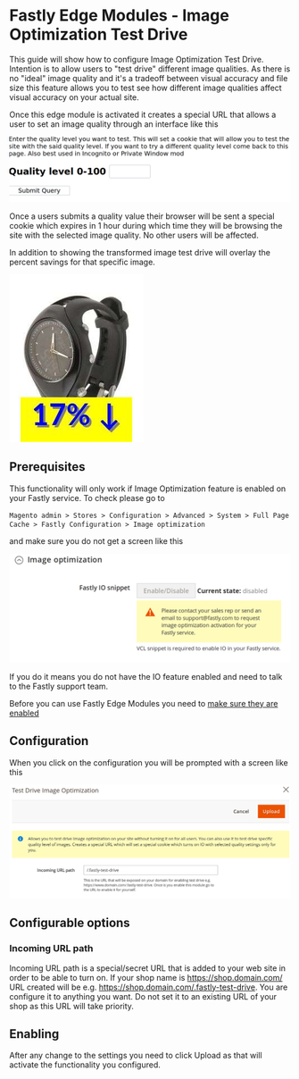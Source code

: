 # Fastly Edge Modules - Image Optimization Test Drive

This guide will show how to configure Image Optimization Test Drive. Intention is to allow 
users to "test drive" different image qualities. As there is no "ideal" image quality and it's
a tradeoff between visual accuracy and file size this feature allows you to test see how
different image qualities affect visual accuracy on your actual site.

Once this edge module is activated it creates a special URL that allows a user to set an image
quality through an interface like this

<img alt="IO Test Drive Synthetic page config" title="IO Test Drive Synthetic page config" src="../../images/guides/edge-modules/edge-module-image-optimization-test-drive-synthetic-page.png" width="600px"/>

Once a users submits a quality value their browser will be sent a special cookie which expires in 1 hour during which time they will be browsing the site with the selected image quality. No other users will
be affected.

In addition to showing the transformed image test drive will overlay the percent savings for
that specific image.

<img alt="IO Test Drive sample image with overlaid savings" title="IO Test Drive sample image with overlaid savings" src="../../images/guides/edge-modules/edge-module-image-optimization-test-drive-overlaid-image.jpg"/>


## Prerequisites

This functionality will only work if Image Optimization feature is enabled on your Fastly service. To check please go to

```
Magento admin > Stores > Configuration > Advanced > System > Full Page Cache > Fastly Configuration > Image optimization
```

and make sure you do not get a screen like this

<img alt="IO Not Enabled" title="IO Not Enabled" src="../../images/guides/image-optimization/io_not_enabled.png" width="600px"/>

If you do it means you do not have the IO feature enabled and need to talk to the Fastly support team.

Before you can use Fastly Edge Modules you need to [make sure they are enabled](https://github.com/fastly/fastly-magento2/blob/master/Documentation/Guides/Edge-Modules/EDGE-MODULES.md)

## Configuration

When you click on the configuration you will be prompted with a screen like this

![Fastly Edge Module test drive image optimization](../../images/guides/edge-modules/edge-module-test-drive-image-optimization.png "Fastly Edge Module test drive image optimization")

## Configurable options

### Incoming URL path

Incoming URL path is a special/secret URL that is added to your web site in order to be able to 
turn on. If your shop name is https://shop.domain.com/ URL created will be e.g. https://shop.domain.com/.fastly-test-drive. You are configure it to anything you want. Do not set it to 
an existing URL of your shop as this URL will take priority.

## Enabling

After any change to the settings you need to click Upload as that will activate the functionality you configured.
